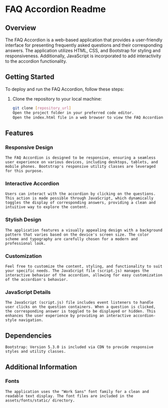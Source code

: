 # FAQ Accordion Readme

## Overview

The FAQ Accordion is a web-based application that provides a user-friendly interface for presenting frequently asked questions and their corresponding answers. The application utilizes HTML, CSS, and Bootstrap for styling and responsiveness. Additionally, JavaScript is incorporated to add interactivity to the accordion functionality.

## Getting Started

To deploy and run the FAQ Accordion, follow these steps:

1. Clone the repository to your local machine:

    ```bash
    git clone [repository_url]
    Open the project folder in your preferred code editor.
    Open the index.html file in a web browser to view the FAQ Accordion.

## Features
### Responsive Design
    The FAQ Accordion is designed to be responsive, ensuring a seamless user experience on various devices, including desktops, tablets, and mobile phones. Bootstrap's responsive utility classes are leveraged for this purpose.

### Interactive Accordion
    Users can interact with the accordion by clicking on the questions. This action is made possible through JavaScript, which dynamically toggles the display of corresponding answers, providing a clean and intuitive way to explore the content.

### Stylish Design
    The application features a visually appealing design with a background pattern that varies based on the device's screen size. The color scheme and typography are carefully chosen for a modern and professional look.

### Customization
    Feel free to customize the content, styling, and functionality to suit your specific needs. The JavaScript file (script.js) manages the interactive behavior of the accordion, allowing for easy customization of the accordion's behavior.

### JavaScript Details
    The JavaScript (script.js) file includes event listeners to handle user clicks on the question containers. When a question is clicked, the corresponding answer is toggled to be displayed or hidden. This enhances the user experience by providing an interactive accordion-style navigation.

## Dependencies
    Bootstrap: Version 5.3.0 is included via CDN to provide responsive styles and utility classes.

## Additional Information

### Fonts
    The application uses the "Work Sans" font family for a clean and readable text display. The font files are included in the assets/fonts/static/ directory.

